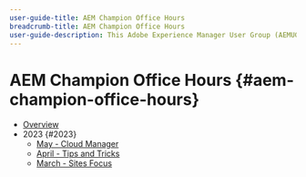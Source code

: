 ```yaml
---
user-guide-title: AEM Champion Office Hours
breadcrumb-title: AEM Champion Office Hours
user-guide-description: This Adobe Experience Manager User Group (AEMUG) is facilitated by the 2022-2023 AEM Champion Class. Champions will use this AEMUG as the platform for their monthly office hours
---
```


# AEM Champion Office Hours {#aem-champion-office-hours}

+ [Overview](overview.md)
+ 2023 {#2023}
    + [May - Cloud Manager](2023/may.md)
    + [April - Tips and Tricks](2023/april.md)
    + [March - Sites Focus](2023/march.md)
  
